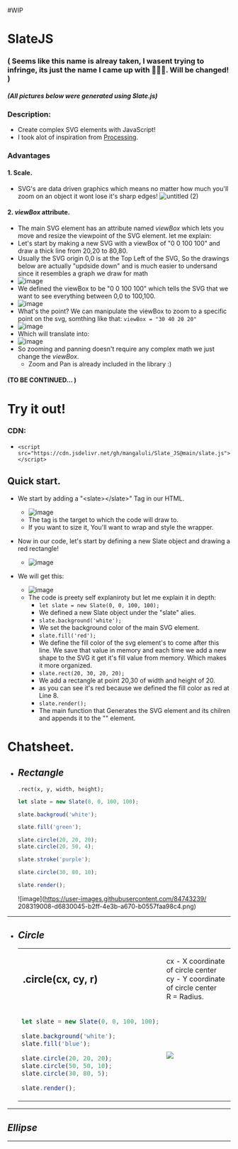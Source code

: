 #WIP

# SlateJS
### ( Seems like this name is alreay taken, I wasent trying to infringe, its just the name I came up with 🤷🏻‍♂️. Will be changed! )
##### (All pictures below were generated using Slate.js)


### Description:
- Create complex SVG elements with JavaScript!
- I took alot of inspiration from [Processing](https://processing.org/).

### Advantages
#### 1. Scale.
  - SVG's are data driven graphics which means no matter how much you'll zoom on an object it wont lose it's sharp edges!
  ![untitled (2)](https://user-images.githubusercontent.com/84743239/208305657-6193148a-abba-48a8-bcfd-9a51f4cb36ee.jpg)

#### 2. *viewBox* attribute.
  -  The main SVG element has an attribute named *viewBox* which lets you move and resize the viewpoint of the SVG element. let me explain:
  - Let's start by making a new SVG with a viewBox of "0 0 100 100" and draw a thick line from 20,20 to 80,80.
  - Usually the SVG origin 0,0 is at the Top Left of the SVG, So the drawings below are actually "updside down" and is much easier to undersand since it resembles a graph we draw for math
  - ![image](https://user-images.githubusercontent.com/84743239/208307971-10a028f1-5d01-4a46-ada5-e8b2f69a0b5d.png)
  - We defined the viewBox to be "0 0 100 100" which tells the SVG that we want to see everything between 0,0 to 100,100.
  - ![image](https://user-images.githubusercontent.com/84743239/208307874-517cfa8c-a490-4f1a-bad4-d10d7e5fc81c.png)
  - What's the point?
    We can manipulate the viewBox to zoom to a specific point on the svg, somthing like that:
    `viewBox = "30 40 20 20"`
  - ![image](https://user-images.githubusercontent.com/84743239/208309322-987ce729-45d4-4e8b-8754-591d07e98451.png)
  - Which will translate into:
  - ![image](https://user-images.githubusercontent.com/84743239/208309435-9a1b0be6-d64e-424a-988a-201221a09f98.png)
  - So zooming and panning doesn't require any complex math we just change the *viewBox*.
    - Zoom and Pan is already included in the library :)
#### (TO BE CONTINUED... )

# Try it out!
### CDN:
- `<script src="https://cdn.jsdelivr.net/gh/mangaluli/Slate_JS@main/slate.js"></script>`

## Quick start.
- We start by adding a "\<slate>\</slate>" Tag in our HTML.
  - ![image](https://user-images.githubusercontent.com/84743239/208310770-81647031-7f1d-4c8c-ab36-951d2e49e20f.png)
  - The <slate> tag is the target to which the code will draw to.
  - If you want to size it, You'll want to wrap <slate> and style the wrapper.
  
- Now in our code, let's start by defining a new Slate object and drawing a red rectangle!
  - ![image](https://user-images.githubusercontent.com/84743239/208311100-451d176a-ad63-4622-9b1b-9590ea473f3d.png)
- We will get this:
  - ![image](https://user-images.githubusercontent.com/84743239/208311692-5b2bd030-2087-4ce2-bd21-ce6a51c478f2.png)
  - The code is preety self explaniroty but let me explain it in depth:
    - `let slate = new Slate(0, 0, 100, 100);`
    - We defined a new Slate object under the "slate" alies.
    - `slate.background('white');`
    - We set the background color of the main SVG element.
    - `slate.fill('red');`
    - We define the fill color of the svg element's to come after this line. We save that value in memory and each time we add a new shape to the SVG it get it's fill value from memory. Which makes it more organized.
    - `slate.rect(20, 30, 20, 20);`
    - We add a rectangle at point 20,30 of width and height of 20.
    - as you can see it's red because we defined the fill color as red at Line 8.
    - `slate.render();`
    - The main function that Generates the SVG element and its chilren and appends it to the "<slate>" element.
  
# Chatsheet.
- ## *Rectangle*
  `.rect(x, y, width, height);`
  ```javascript
  let slate = new Slate(0, 0, 100, 100);

  slate.backgroud('white');

  slate.fill('green');

  slate.circle(20, 20, 20);
  slate.circle(20, 50, 4);

  slate.stroke('purple');

  slate.circle(30, 80, 10);

  slate.render();
  ```
  ![image](https://user-images.githubusercontent.com/84743239/  208319008-d6830045-b2ff-4e3b-a670-b0557faa98c4.png)
---
- ## *Circle*
  <table>
    <tr>
      <td style="font-weight: bold; font-size:1.4rem;">
          .circle(cx, cy, r)
      </td>
      <td> 
        <p>
          cx - X coordinate of circle center <br> 
          cy - Y coordinate of circle center <br> 
          R = Radius.
        </p> 
      </td>
      </tr>
    <tr>
  <td>

    ```javascript
    let slate = new Slate(0, 0, 100, 100);
    
    slate.background('white');
    slate.fill('blue');
    
    slate.circle(20, 20, 20);
    slate.circle(50, 50, 10);
    slate.circle(30, 80, 5);
    
    slate.render();
    ```
  </td>
    <td>
      <img src="https://user-images.githubusercontent.com/84743239/208547915-bea159ff-9e2e-4e93-a6c8-f4e22e4a78e0.png">
    </td>
  </tr>
  </table>


---
## *Ellipse*
  
---
